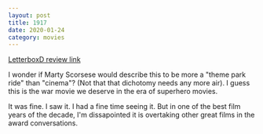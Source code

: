 ```yaml
---
layout: post
title: 1917
date: 2020-01-24
category: movies
---
```

 
[LetterboxD review link](https://letterboxd.com/samarthbhaskar/film/1917/)

I wonder if Marty Scorsese would describe this to be more a "theme park ride" than "cinema"? (Not that that dichotomy needs any more air). I guess this is the war movie we deserve in the era of superhero movies. 

It was fine. I saw it. I had a fine time seeing it. But in one of the best film years of the decade, I'm dissapointed it is overtaking other great films in the award conversations.